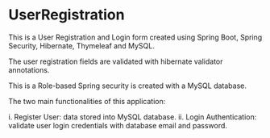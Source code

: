 # UserRegistration

This is a User Registration and Login form created using Spring Boot, Spring Security, Hibernate, Thymeleaf and MySQL.

The user registration fields are validated with hibernate validator annotations.

This is a Role-based Spring security is created with a MySQL database.

The two main functionalities of this application:

  i.  Register User: data stored into MySQL database.
  ii. Login Authentication: validate user login credentials with database email and                                     password.

